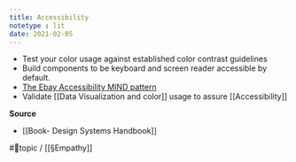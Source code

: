 ```yaml
---
title: Accessibility
notetype : lit
date: 2021-02-05
---
```


- Test your color usage against established color contrast guidelines 
- Build components to be keyboard and screen reader accessible by default. 
- [The Ebay Accessibility MIND pattern](https://ebay.gitbook.io/mindpatterns/)
- Validate [[Data Visualization and color]] usage to assure [[Accessibility]]

**Source**
- [[Book- Design Systems Handbook]]

#🌲topic / [[§Empathy]] 